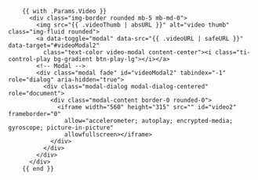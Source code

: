 <!-- Global site tag (gtag.js) - Google Analytics -->
<script async src="https://www.googletagmanager.com/gtag/js?id=G-46YXT3HWMK"></script>
<script>
  window.dataLayer = window.dataLayer || [];
  function gtag(){dataLayer.push(arguments);}
  gtag('js', new Date());

  gtag('config', 'G-46YXT3HWMK');
</script>


        {{ with .Params.Video }}
          <div class="img-border rounded mb-5 mb-md-0">
            <img src="{{ .videoThumb | absURL }}" alt="video thumb" class="img-fluid rounded">
            <a data-toggle="modal" data-src="{{ .videoURL | safeURL }}" data-target="#videoModal2"
              class="text-color video-modal content-center"><i class="ti-control-play bg-gradient btn-play-lg"></i></a>
            <!-- Modal -->
            <div class="modal fade" id="videoModal2" tabindex="-1" role="dialog" aria-hidden="true">
              <div class="modal-dialog modal-dialog-centered" role="document">
                <div class="modal-content border-0 rounded-0">
                  <iframe width="560" height="315" src="" id="video2" frameborder="0"
                    allow="accelerometer; autoplay; encrypted-media; gyroscope; picture-in-picture"
                    allowfullscreen></iframe>
                </div>
              </div>
            </div>
          </div>
        {{ end }}

